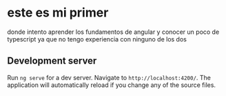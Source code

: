 # este es mi primer 

donde intento aprender los fundamentos de angular y conocer un poco de typescript ya que no tengo experiencia con ninguno de los dos

## Development server

Run `ng serve` for a dev server. Navigate to `http://localhost:4200/`. The application will automatically reload if you change any of the source files.

